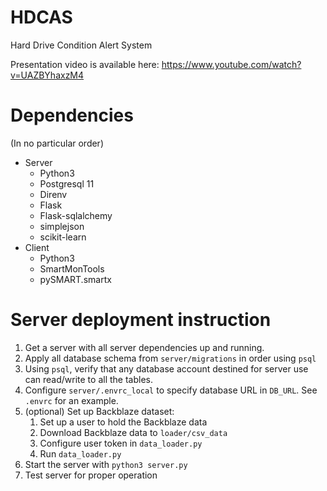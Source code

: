 # HDCAS
Hard Drive Condition Alert System

Presentation video is available here: https://www.youtube.com/watch?v=UAZBYhaxzM4

# Dependencies
(In no particular order)
- Server
    - Python3
    - Postgresql 11
    - Direnv
    - Flask
    - Flask-sqlalchemy
    - simplejson
    - scikit-learn
- Client
    - Python3
    - SmartMonTools
    - pySMART.smartx

# Server deployment instruction

1. Get a server with all server dependencies up and running.
2. Apply all database schema from `server/migrations` in order using `psql`
3. Using `psql`, verify that any database account destined for server use can read/write to all the tables.
4. Configure `server/.envrc_local` to specify database URL in `DB_URL`. See `.envrc` for an example.
5. (optional) Set up Backblaze dataset:
    1. Set up a user to hold the Backblaze data
    2. Download Backblaze data to `loader/csv_data`
    3. Configure user token in `data_loader.py`
    4. Run `data_loader.py`
6. Start the server with `python3 server.py`
7. Test server for proper operation
